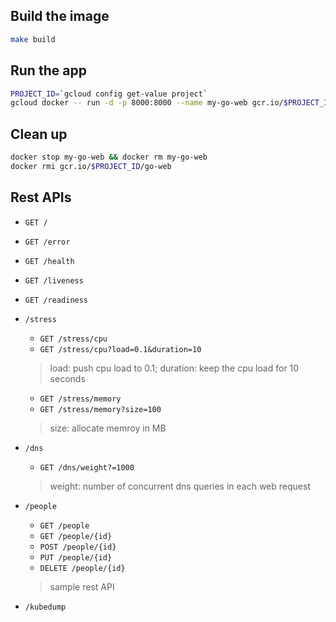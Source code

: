 ## Build the image

```sh
make build
```

## Run the app

```sh
PROJECT_ID=`gcloud config get-value project`
gcloud docker -- run -d -p 8000:8000 --name my-go-web gcr.io/$PROJECT_ID/go-web
```

## Clean up

```sh
docker stop my-go-web && docker rm my-go-web
docker rmi gcr.io/$PROJECT_ID/go-web
```

## Rest APIs

* `GET /`
* `GET /error`
* `GET /health`
* `GET /liveness`
* `GET /readiness`

* `/stress`
  * `GET /stress/cpu`
  * `GET /stress/cpu?load=0.1&duration=10`
  > load: push cpu load to 0.1; duration: keep the cpu load for 10 seconds
  * `GET /stress/memory`
  * `GET /stress/memory?size=100`
  > size: allocate memroy in MB

* `/dns`
  * `GET /dns/weight?=1000`
  > weight: number of concurrent dns queries in each web request

* `/people`
  * `GET /people`
  * `GET /people/{id}`
  * `POST /people/{id}`
  * `PUT /people/{id}`
  * `DELETE /people/{id}`
  > sample rest API

* `/kubedump`